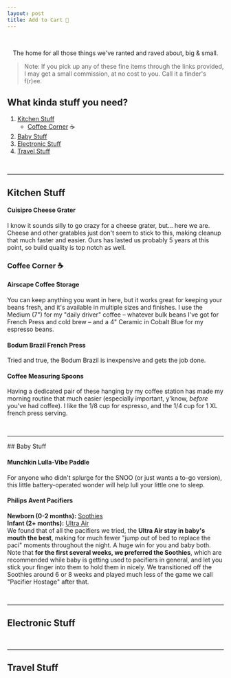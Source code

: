```yaml
---
layout: post
title: Add to Cart 🛒
---
```

<br>
<p align="center">
The home for all those things we've ranted and raved about, big & small.
</p>

> Note: If you pick up any of these fine items through the links provided, I may get a small commission, at no cost to you. Call it a finder's f(r)ee.



## What kinda stuff you need?
1. [Kitchen Stuff](#kitchen)
    - [Coffee Corner](#coffee) ☕️
2. [Baby Stuff](#baby)
3. [Electronic Stuff](#electronics)
4. [Travel Stuff](#travel)

<br>
<hr>

## Kitchen Stuff <a name="kitchen"></a>

#### Cuisipro Cheese Grater
I know it sounds silly to go crazy for a cheese grater, but... here we are. Cheese and other gratables just don't seem to stick to this, making cleanup that much faster and easier. Ours has lasted us probably 5 years at this point, so build quality is top notch as well.
<script type="text/javascript">
amzn_assoc_tracking_id = "vikariousshop-20";
amzn_assoc_ad_mode = "manual";
amzn_assoc_ad_type = "smart";
amzn_assoc_marketplace = "amazon";
amzn_assoc_region = "US";
amzn_assoc_design = "enhanced_links";
amzn_assoc_asins = "B003ZHU8M0";
amzn_assoc_placement = "adunit";
amzn_assoc_linkid = "83d031b12ff659f32477a4cc2b4a91a8";
</script>
<script src="//z-na.amazon-adsystem.com/widgets/onejs?MarketPlace=US"></script>
 
### Coffee Corner ☕️ <a name="coffee"></a>

#### Airscape Coffee Storage
You can keep anything you want in here, but it works great for keeping your beans fresh, and it's available in multiple sizes and finishes. I use the Medium (7") for my "daily driver" coffee – whatever bulk beans I've got for French Press and cold brew – and a 4" Ceramic in Cobalt Blue for my espresso beans.
<script type="text/javascript">
amzn_assoc_tracking_id = "vikariousshop-20";
amzn_assoc_ad_mode = "manual";
amzn_assoc_ad_type = "smart";
amzn_assoc_marketplace = "amazon";
amzn_assoc_region = "US";
amzn_assoc_design = "enhanced_links";
amzn_assoc_asins = "B00167XN14";
amzn_assoc_placement = "adunit";
amzn_assoc_linkid = "e2de26f5873963f661b45aeafa50db24";
</script>
<script src="//z-na.amazon-adsystem.com/widgets/onejs?MarketPlace=US"></script>
<script type="text/javascript">
amzn_assoc_tracking_id = "vikariousshop-20";
amzn_assoc_ad_mode = "manual";
amzn_assoc_ad_type = "smart";
amzn_assoc_marketplace = "amazon";
amzn_assoc_region = "US";
amzn_assoc_design = "enhanced_links";
amzn_assoc_asins = "B07C4Q78BT";
amzn_assoc_placement = "adunit";
amzn_assoc_linkid = "31931a7bff0a1efc660ab54f468ae038";
</script>
<script src="//z-na.amazon-adsystem.com/widgets/onejs?MarketPlace=US"></script>

#### Bodum Brazil French Press
Tried and true, the Bodum Brazil is inexpensive and gets the job done.
<script type="text/javascript">
amzn_assoc_tracking_id = "vikariousshop-20";
amzn_assoc_ad_mode = "manual";
amzn_assoc_ad_type = "smart";
amzn_assoc_marketplace = "amazon";
amzn_assoc_region = "US";
amzn_assoc_design = "enhanced_links";
amzn_assoc_asins = "B00430C92U";
amzn_assoc_placement = "adunit";
amzn_assoc_linkid = "481250661915a099b7f262a69733fa0b";
</script>
<script src="//z-na.amazon-adsystem.com/widgets/onejs?MarketPlace=US"></script>
 
#### Coffee Measuring Spoons
Having a dedicated pair of these hanging by my coffee station has made my morning routine that much easier (especially important, y'know, *before* you've had coffee). I like the 1/8 cup for espresso, and the 1/4 cup for 1 XL french press serving.
<script type="text/javascript">
amzn_assoc_tracking_id = "vikariousshop-20";
amzn_assoc_ad_mode = "manual";
amzn_assoc_ad_type = "smart";
amzn_assoc_marketplace = "amazon";
amzn_assoc_region = "US";
amzn_assoc_design = "enhanced_links";
amzn_assoc_asins = "B000KKK7WG";
amzn_assoc_placement = "adunit";
amzn_assoc_linkid = "a698d4f3627aae33e46dbc5b725e3cbc";
</script>
<script src="//z-na.amazon-adsystem.com/widgets/onejs?MarketPlace=US"></script>
<script type="text/javascript">
amzn_assoc_tracking_id = "vikariousshop-20";
amzn_assoc_ad_mode = "manual";
amzn_assoc_ad_type = "smart";
amzn_assoc_marketplace = "amazon";
amzn_assoc_region = "US";
amzn_assoc_design = "enhanced_links";
amzn_assoc_asins = "B00AKBIB0K";
amzn_assoc_placement = "adunit";
amzn_assoc_linkid = "fb935b60357075b6808c69c5c2ce3112";
</script>
<script src="//z-na.amazon-adsystem.com/widgets/onejs?MarketPlace=US"></script>
 
<br>
<hr>
## Baby Stuff <a name="baby"></a>

#### Munchkin Lulla-Vibe Paddle
For anyone who didn't splurge for the SNOO (or just wants a to-go version), this little battery-operated wonder will help lull your little one to sleep. 
<script type="text/javascript">
amzn_assoc_tracking_id = "vikariousshop-20";
amzn_assoc_ad_mode = "manual";
amzn_assoc_ad_type = "smart";
amzn_assoc_marketplace = "amazon";
amzn_assoc_region = "US";
amzn_assoc_design = "enhanced_links";
amzn_assoc_asins = "B009UPUFCY";
amzn_assoc_placement = "adunit";
amzn_assoc_linkid = "8c68b4a3027abbabe3c8e4a5b0efabb9";
</script>
<script src="//z-na.amazon-adsystem.com/widgets/onejs?MarketPlace=US"></script>
 
#### Philips Avent Pacifiers
**Newborn (0-2 months):** [Soothies](https://amzn.to/3FZzGz1)  
**Infant (2+ months):** [Ultra Air](https://amzn.to/338x42X)  
We found that of all the pacifiers we tried, the **Ultra Air stay in baby's mouth the best**, making for much fewer "jump out of bed to replace the paci" moments throughout the night. A huge win for you and baby both. Note that **for the first several weeks, we preferred the Soothies**, which are recommended while baby is getting used to pacifiers in general, and let you stick your finger into them to hold them in nicely. We transitioned off the Soothies around 6 or 8 weeks and played much less of the game we call "Pacifier Hostage" after that.
<script type="text/javascript">
amzn_assoc_tracking_id = "vikariousshop-20";
amzn_assoc_ad_mode = "manual";
amzn_assoc_ad_type = "smart";
amzn_assoc_marketplace = "amazon";
amzn_assoc_region = "US";
amzn_assoc_design = "enhanced_links";
amzn_assoc_asins = "B07T9GFQ6S";
amzn_assoc_placement = "adunit";
amzn_assoc_linkid = "2a3fbf8468ffaafbef1007a40599c7df";
</script>
<script src="//z-na.amazon-adsystem.com/widgets/onejs?MarketPlace=US"></script>
<script type="text/javascript">
amzn_assoc_tracking_id = "vikariousshop-20";
amzn_assoc_ad_mode = "manual";
amzn_assoc_ad_type = "smart";
amzn_assoc_marketplace = "amazon";
amzn_assoc_region = "US";
amzn_assoc_design = "enhanced_links";
amzn_assoc_asins = "B07T9GCR7X";
amzn_assoc_placement = "adunit";
amzn_assoc_linkid = "cfb7cd8feb4e8795105c43861ca48f33";
</script>
<script src="//z-na.amazon-adsystem.com/widgets/onejs?MarketPlace=US"></script>

<br>
<hr>

## Electronic Stuff <a name="electronics"></a>

<br>
<hr>

## Travel Stuff <a name="travel"></a>


<br>